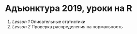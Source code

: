 # Адъюнктура 2019, уроки на R

1. *Lesson 1* Описательные статистики
2. *Lesson 2* Проверка распределения на нормальность
